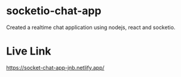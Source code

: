 # socketio-chat-app
Created a realtime chat application using nodejs, react and socketio.

# Live Link
https://socket-chat-app-jnb.netlify.app/

